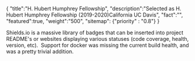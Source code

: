 {
    "title":"H. Hubert Humphrey Fellowship",
    "description":"Selected as H. Hubert Humphrey Fellowship (2019-2020)California UC Davis",
    "fact":"",
    "featured":true,
    "weight":"500",
    "sitemap": {"priority" : "0.8"}
}

Shields.io is a massive library of badges that can be inserted into project README's or websites displaying various statuses (code coverage, health, version, etc).  Support for docker was missing the current build health, and was a pretty trivial addition.
